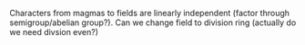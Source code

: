 Characters from magmas to fields are linearly independent (factor through semigroup/abelian group?). Can we change field to division ring (actually do we need divsion even?)